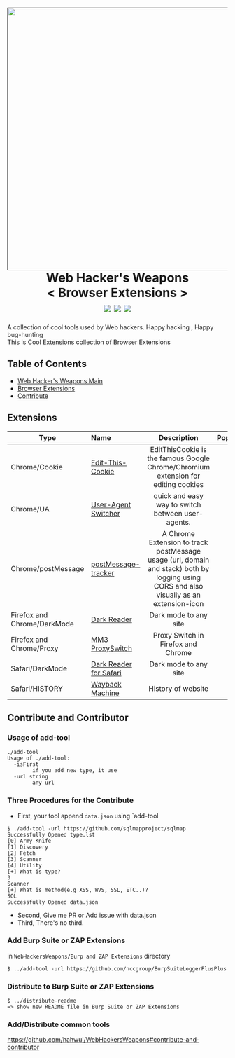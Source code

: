 <h1 align="center">
  <br>
  <a href=""><img src="https://user-images.githubusercontent.com/13212227/79006553-5fbfc100-7b94-11ea-8b42-3fa154d098fd.png" alt="" width="600px;"></a>
  <br>
  Web Hacker's Weapons<br>
  &lt; Browser Extensions &gt;
  <br>
  <a href="https://twitter.com/intent/follow?screen_name=hahwul"><img src="https://img.shields.io/twitter/follow/hahwul?style=flat-square"></a> <img src="https://img.shields.io/github/languages/top/hahwul/WebHackersWeapons?style=flat-square"> <img src="https://img.shields.io/github/last-commit/hahwul/WebHackersWeapons?style=flat-square"> 
</h1>
A collection of cool tools used by Web hackers. Happy hacking , Happy bug-hunting<br>
This is Cool Extensions collection of Browser Extensions

## Table of Contents
- [Web Hacker's Weapons Main](https://github.com/hahwul/WebHackersWeapons)
- [Browser Extensions](#extensions)
- [Contribute](#contribute-and-contributor) 

## Extensions
| Type | Name | Description | Popularity | Language |
| ---------- | :---------- | :----------: | :----------: | :----------: | 
| Chrome/Cookie | [Edit-This-Cookie](https://github.com/ETCExtensions/Edit-This-Cookie) | EditThisCookie is the famous Google Chrome/Chromium extension for editing cookies | ![](https://img.shields.io/github/stars/ETCExtensions/Edit-This-Cookie) | ![](https://img.shields.io/github/languages/top/ETCExtensions/Edit-This-Cookie) |
| Chrome/UA  | [User-Agent Switcher](https://chrome.google.com/webstore/detail/user-agent-switcher/clddifkhlkcojbojppdojfeeikdkgiae) |  quick and easy way to switch between user-agents.|![](https://img.shields.io/static/v1?label=&message=it's%20not%20github&color=gray)|![](https://img.shields.io/static/v1?label=&message=it's%20not%20github&color=gray)
| Chrome/postMessage | [postMessage-tracker](https://github.com/fransr/postMessage-tracker) | A Chrome Extension to track postMessage usage (url, domain and stack) both by logging using CORS and also visually as an extension-icon | ![](https://img.shields.io/github/stars/fransr/postMessage-tracker) | ![](https://img.shields.io/github/languages/top/fransr/postMessage-tracker) |
| Firefox and Chrome/DarkMode  | [Dark Reader](https://chrome.google.com/webstore/detail/dark-reader/eimadpbcbfnmbkopoojfekhnkhdbieeh) |  Dark mode to any site|![](https://img.shields.io/static/v1?label=&message=it's%20not%20github&color=gray)|![](https://img.shields.io/static/v1?label=&message=it's%20not%20github&color=gray)
| Firefox and Chrome/Proxy  | [MM3 ProxySwitch](https://proxy-offline-browser.com/ProxySwitch/) |  Proxy Switch in Firefox and Chrome|![](https://img.shields.io/static/v1?label=&message=it's%20not%20github&color=gray)|![](https://img.shields.io/static/v1?label=&message=it's%20not%20github&color=gray)
| Safari/DarkMode  | [Dark Reader for Safari](https://apps.apple.com/us/app/dark-reader-for-safari/id1438243180) |  Dark mode to any site|![](https://img.shields.io/static/v1?label=&message=it's%20not%20github&color=gray)|![](https://img.shields.io/static/v1?label=&message=it's%20not%20github&color=gray)
| Safari/HISTORY  | [Wayback Machine](https://apps.apple.com/us/app/wayback-machine/id1472432422) |  History of website|![](https://img.shields.io/static/v1?label=&message=it's%20not%20github&color=gray)|![](https://img.shields.io/static/v1?label=&message=it's%20not%20github&color=gray)
## Contribute and Contributor
### Usage of add-tool
```
./add-tool
Usage of ./add-tool:
  -isFirst
    	if you add new type, it use
  -url string
    	any url
```

### Three Procedures for the Contribute
- First, your tool append `data.json` using `add-tool
```
$ ./add-tool -url https://github.com/sqlmapproject/sqlmap
Successfully Opened type.lst
[0] Army-Knife
[1] Discovery
[2] Fetch
[3] Scanner
[4] Utility
[+] What is type?
3
Scanner
[+] What is method(e.g XSS, WVS, SSL, ETC..)?
SQL
Successfully Opened data.json

```
- Second, Give me PR or Add issue with data.json<br>
- Third, There's no third.

### Add Burp Suite or ZAP Extensions
in `WebHackersWeapons/Burp and ZAP Extensions` directory
```
$ ../add-tool -url https://github.com/nccgroup/BurpSuiteLoggerPlusPlus
```

### Distribute to Burp Suite or ZAP Extensions
```
$ ../distribute-readme
=> show new README file in Burp Suite or ZAP Extensions
```

### Add/Distribute common tools
https://github.com/hahwul/WebHackersWeapons#contribute-and-contributor
